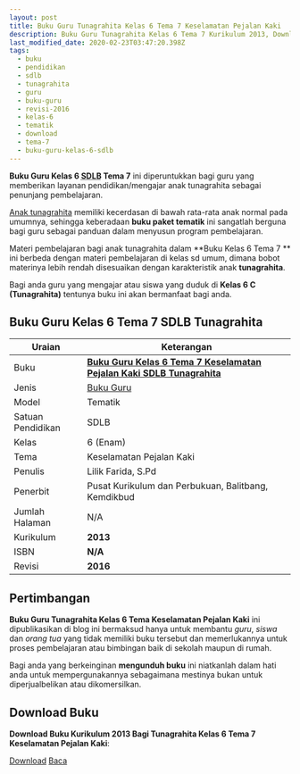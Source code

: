 ```yaml
---
layout: post
title: Buku Guru Tunagrahita Kelas 6 Tema 7 Keselamatan Pejalan Kaki
description: Buku Guru Tunagrahita Kelas 6 Tema 7 Kurikulum 2013, Download buku Kelas 6 Tema 7 Keselamatan Pejalan Kaki bagi tunagrahita
last_modified_date: 2020-02-23T03:47:20.398Z
tags:
  - buku
  - pendidikan
  - sdlb
  - tunagrahita
  - guru
  - buku-guru
  - revisi-2016
  - kelas-6
  - tematik
  - download
  - tema-7
  - buku-guru-kelas-6-sdlb
---
```


**Buku Guru Kelas 6 <abbr title="Sekolah Dasar Luar Biasa">SDLB</abbr> Tema 7** ini diperuntukkan bagi guru yang memberikan layanan pendidikan/mengajar anak tunagrahita sebagai penunjang pembelajaran.

[Anak tunagrahita](/teori/tunagrahita "Apa itu Tunagrahita") memiliki kecerdasan di bawah rata-rata anak normal pada umumnya, sehingga keberadaan **buku paket tematik** ini sangatlah berguna bagi guru sebagai panduan dalam menyusun program pembelajaran.

Materi pembelajaran bagi anak tunagrahita dalam **Buku Kelas 6 Tema 7 ** ini berbeda dengan materi pembelajaran di kelas sd umum, dimana bobot materinya lebih rendah disesuaikan dengan karakteristik anak **tunagrahita**.

Bagi anda guru yang mengajar atau siswa yang duduk di **Kelas 6 C (Tunagrahita)** tentunya buku ini akan bermanfaat bagi anda.

## Buku Guru Kelas 6 Tema 7 SDLB Tunagrahita  

|Uraian|Keterangan|
| --- | --- |
|Buku|<a href="/bse/buku-guru-tunagrahita-kelas-6-tema-5-keselamatan-pejalan-kaki" title="Buku Guru Kelas 6 Tema 7 Keselamatan Pejalan Kaki SDLB Tunagrahita"><strong>Buku Guru Kelas 6 Tema 7 Keselamatan Pejalan Kaki SDLB Tunagrahita</strong></a>|
|Jenis|<a href="/bse" title="Buku Guru" target="_blank">Buku Guru</a>|
|Model|Tematik|
|Satuan Pendidikan|SDLB|
|Kelas|6 (Enam)|
|Tema|Keselamatan Pejalan Kaki|
|Penulis| Lilik Farida, S.Pd|
|Penerbit|Pusat Kurikulum dan Perbukuan, Balitbang, Kemdikbud|
|Jumlah Halaman|N/A|
|Kurikulum|<strong>2013</strong>|
|ISBN|<strong>N/A</strong>|
|Revisi|<strong>2016</strong>|

## Pertimbangan
**Buku Guru Tunagrahita Kelas 6 Tema Keselamatan Pejalan Kaki** ini dipublikasikan di blog ini bermaksud hanya untuk membantu _guru_, _siswa_ dan _orang tua_ yang tidak memiliki buku tersebut dan memerlukannya untuk proses pembelajaran atau bimbingan baik di sekolah maupun di rumah.

Bagi anda yang berkeinginan <b>mengunduh buku</b> ini niatkanlah dalam hati anda untuk mempergunakannya sebagaimana mestinya bukan untuk diperjualbelikan atau dikomersilkan.
  
## Download Buku
**Download Buku Kurikulum 2013 Bagi Tunagrahita Kelas 6 Tema 7 Keselamatan Pejalan Kaki**:
<p class="center"><a class="button download" href="https://docs.google.com/uc?export=download&id=1Ph1OQLjR2q6jT0vYwlaGy6nNElQIr6xS" rel="nofollow" target="_blank" title="Download Buku Guru Tunagrahita Kelas 6 Tema Keselamatan Pejalan Kaki">Download</a>
<a class="button demo open-dialog" href="https://drive.google.com/file/d/1Ph1OQLjR2q6jT0vYwlaGy6nNElQIr6xS/preview" rel="nofollow" target="_blank" title="Download Buku Guru Tunagrahita Kelas 6 Tema Keselamatan Pejalan Kaki">Baca</a></p>
